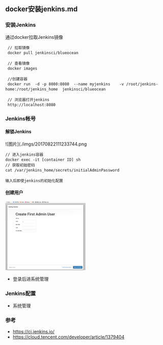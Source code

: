 ## docker安装jenkins.md
### 安装Jenkins
通过docker拉取Jenkins镜像
```code
 // 拉取镜像
 docker pull jenkinsci/blueocean
 
 // 查看镜像
 docker images
 
 //创建容器
 docker run  -d -p 8080:8080  --name myjenkins    -v /root/jenkins-home:/root/jenkins_home  jenkinsci/blueocean 
 
 // 浏览器打开jenkins
 http://localhost:8080
```

### Jenkins帐号
#### 解锁Jenkins
![图片](./imgs/20170822111233744.png
```code
// 进入jenkins容器
docker exec -it [container ID] sh
// 获取初始密码
cat /var/jenkins_home/secrets/initialAdminPassword

输入后即使jenkins的初始化配置
```
#### 创建用户
<img src="./imgs/xhjgkpjg86.png" width="50%">

* 登录后进系统管理

###  Jenkins配置
* 系统管理

### 参考
* https://ci.jenkins.io/
* https://cloud.tencent.com/developer/article/1379404
